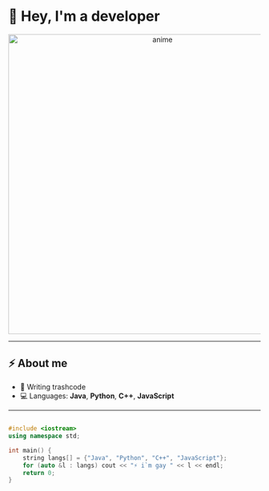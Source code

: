 # 👋 Hey, I'm a developer

<p align="center">
  <img src="https://i.imgur.com/CpJYWJd.jpeg" width="600" alt="anime">
</p>

---

## ⚡ About me
- 🖤 Writing trashcode 
- 💻 Languages: **Java**, **Python**, **C++**, **JavaScript**

---

##
```cpp
#include <iostream>
using namespace std;

int main() {
    string langs[] = {"Java", "Python", "C++", "JavaScript"};
    for (auto &l : langs) cout << "⚡ i`m gay " << l << endl;
    return 0;
}
